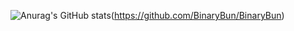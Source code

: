 <!-- [![Header](https://github.com/BinaryBun/BinaryBun/blob/main/pic/tan.jpg)](https://vk.com/im0502) -->

![Anurag's GitHub stats](https://github-readme-stats.vercel.app/api?username=BinaryBun&show_icons=true&theme=radical)(https://github.com/BinaryBun/BinaryBun)
